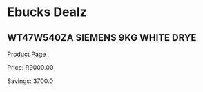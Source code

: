 
# Ebucks Dealz
## WT47W540ZA SIEMENS 9KG WHITE DRYE
[Product Page](https://www.ebucks.com/web/shop/productSelected.do?prodId=1173301653&catId=704981826)

Price: R9000.00

Savings: 3700.0


	